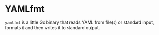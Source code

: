 # YAMLfmt

`yamlfmt` is a little Go binary that reads YAML from file(s) or standard input, formats it and then
writes it to standard output.

